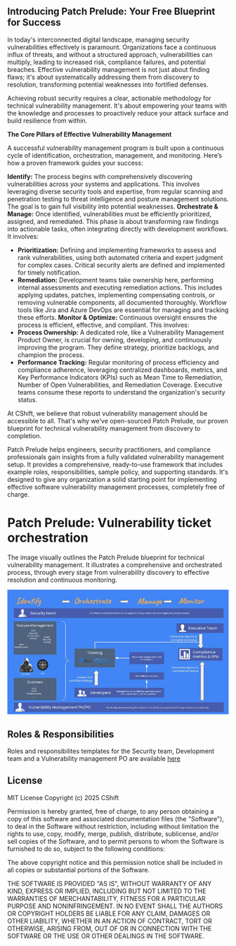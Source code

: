 ## Introducing Patch Prelude: Your Free Blueprint for Success
In today's interconnected digital landscape, managing security vulnerabilities effectively is paramount. Organizations face a continuous influx of threats, and without a structured approach, vulnerabilities can multiply, leading to increased risk, compliance failures, and potential breaches. Effective vulnerability management is not just about finding flaws; it's about systematically addressing them from discovery to resolution, transforming potential weaknesses into fortified defenses.

Achieving robust security requires a clear, actionable methodology for technical vulnerability management. It's about empowering your teams with the knowledge and processes to proactively reduce your attack surface and build resilience from within.

**The Core Pillars of Effective Vulnerability Management**

A successful vulnerability management program is built upon a continuous cycle of identification, orchestration, management, and monitoring. Here’s how a proven framework guides your success:

**Identify:** The process begins with comprehensively discovering vulnerabilities across your systems and applications. This involves leveraging diverse security tools and expertise, from regular scanning and penetration testing to threat intelligence and posture management solutions. The goal is to gain full visibility into potential weaknesses.
**Orchestrate & Manage:** Once identified, vulnerabilities must be efficiently prioritized, assigned, and remediated. This phase is about transforming raw findings into actionable tasks, often integrating directly with development workflows. It involves:
* **Prioritization:** Defining and implementing frameworks to assess and rank vulnerabilities, using both automated criteria and expert judgment for complex cases. Critical security alerts are defined and implemented for timely notification.
* **Remediation:** Development teams take ownership here, performing internal assessments and executing remediation actions. This includes applying updates, patches, implementing compensating controls, or removing vulnerable components, all documented thoroughly. Workflow tools like Jira and Azure DevOps are essential for managing and tracking these efforts.
**Monitor & Optimize:** Continuous oversight ensures the process is efficient, effective, and compliant. This involves:
* **Process Ownership:** A dedicated role, like a Vulnerability Management Product Owner, is crucial for owning, developing, and continuously improving the program. They define strategy, prioritize backlogs, and champion the process.
* **Performance Tracking:** Regular monitoring of process efficiency and compliance adherence, leveraging centralized dashboards, metrics, and Key Performance Indicators (KPIs) such as Mean Time to Remediation, Number of Open Vulnerabilities, and Remediation Coverage. Executive teams consume these reports to understand the organization's security status.


At CShift, we believe that robust vulnerability management should be accessible to all. That's why we've open-sourced Patch Prelude, our proven blueprint for technical vulnerability management from discovery to completion.

Patch Prelude helps engineers, security practitioners, and compliance professionals gain insights from a fully validated vulnerability management setup. It provides a comprehensive, ready-to-use framework that includes example roles, responsibilities, sample policy, and supporting standards. It's designed to give any organization a solid starting point for implementing effective software vulnerability management processes, completely free of charge.

# Patch Prelude: Vulnerability ticket orchestration
The image  visually outlines the Patch Prelude blueprint for technical vulnerability management. It illustrates a comprehensive and orchestrated process, through every stage from vulnerability discovery to effective resolution and continuous monitoring.

![Blueprint](blueprint%20basic.jpg)


## Roles & Responsibilities
Roles and responsibilites templates for the Security team, Development team and a Vulnerability management PO are available [here](https://github.com/cshift-tech/patchprelude/blob/main/Roles%20%26%20Responsibilities.md)


## License
MIT License
Copyright (c) 2025 CShift

Permission is hereby granted, free of charge, to any person obtaining a copy
of this software and associated documentation files (the "Software"), to deal
in the Software without restriction, including without limitation the rights
to use, copy, modify, merge, publish, distribute, sublicense, and/or sell
copies of the Software, and to permit persons to whom the Software is
furnished to do so, subject to the following conditions:

The above copyright notice and this permission notice shall be included in all
copies or substantial portions of the Software.

THE SOFTWARE IS PROVIDED "AS IS", WITHOUT WARRANTY OF ANY KIND, EXPRESS OR
IMPLIED, INCLUDING BUT NOT LIMITED TO THE WARRANTIES OF MERCHANTABILITY,
FITNESS FOR A PARTICULAR PURPOSE AND NONINFRINGEMENT. IN NO EVENT SHALL THE
AUTHORS OR COPYRIGHT HOLDERS BE LIABLE FOR ANY CLAIM, DAMAGES OR OTHER
LIABILITY, WHETHER IN AN ACTION OF CONTRACT, TORT OR OTHERWISE, ARISING FROM,
OUT OF OR IN CONNECTION WITH THE SOFTWARE OR THE USE OR OTHER DEALINGS IN THE
SOFTWARE.
